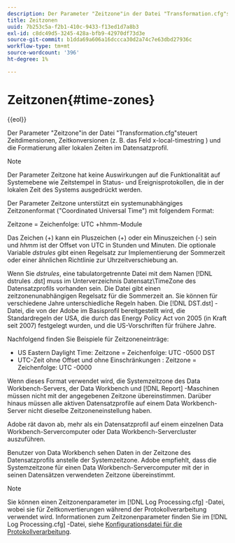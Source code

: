 ```yaml
---
description: Der Parameter "Zeitzone"in der Datei "Transformation.cfg"steuert Zeitdimensionen, Zeitkonversionen (z. B. das Feld x-local-timestring ) und die Formatierung aller lokalen Zeiten im Datensatzprofil.
title: Zeitzonen
uuid: 7b253c5a-f2b1-410c-9433-f13ed1d7a8b3
exl-id: c8dc49d5-3245-428a-bfb9-42970df73d3e
source-git-commit: b1dda69a606a16dccca30d2a74c7e63dbd27936c
workflow-type: tm+mt
source-wordcount: '396'
ht-degree: 1%

---
```


# Zeitzonen{#time-zones}

{{eol}}

Der Parameter &quot;Zeitzone&quot;in der Datei &quot;Transformation.cfg&quot;steuert Zeitdimensionen, Zeitkonversionen (z. B. das Feld x-local-timestring ) und die Formatierung aller lokalen Zeiten im Datensatzprofil.

>[!NOTE]
>
>Der Parameter Zeitzone hat keine Auswirkungen auf die Funktionalität auf Systemebene wie Zeitstempel in Status- und Ereignisprotokollen, die in der lokalen Zeit des Systems ausgedrückt werden.

Der Parameter Zeitzone unterstützt ein systemunabhängiges Zeitzonenformat (&quot;Coordinated Universal Time&quot;) mit folgendem Format:

Zeitzone = Zeichenfolge: UTC +hhmm-Module

Das Zeichen (+) kann ein Pluszeichen (+) oder ein Minuszeichen (-) sein und *hhmm* ist der Offset von UTC in Stunden und Minuten. Die optionale Variable *dstrules* gibt einen Regelsatz zur Implementierung der Sommerzeit oder einer ähnlichen Richtlinie zur Uhrzeitverschiebung an.

Wenn Sie *dstrules*, eine tabulatorgetrennte Datei mit dem Namen [!DNL dstrules .dst] muss im Unterverzeichnis Datensatz\TimeZone des Datensatzprofils vorhanden sein. Die Datei gibt einen zeitzonenunabhängigen Regelsatz für die Sommerzeit an. Sie können für verschiedene Jahre unterschiedliche Regeln haben. Die [!DNL DST.dst] -Datei, die von der Adobe im Basisprofil bereitgestellt wird, die Standardregeln der USA, die durch das Energy Policy Act von 2005 (in Kraft seit 2007) festgelegt wurden, und die US-Vorschriften für frühere Jahre.

Nachfolgend finden Sie Beispiele für Zeitzoneneinträge:

* US Eastern Daylight Time: Zeitzone = Zeichenfolge: UTC -0500 DST
* UTC-Zeit ohne Offset und ohne Einschränkungen : Zeitzone = Zeichenfolge: UTC -0000

Wenn dieses Format verwendet wird, die Systemzeitzone des Data Workbench-Servers, der Data Workbench und [!DNL Report] -Maschinen müssen nicht mit der angegebenen Zeitzone übereinstimmen. Darüber hinaus müssen alle aktiven Datensatzprofile auf einem Data Workbench-Server nicht dieselbe Zeitzoneneinstellung haben.

Adobe rät davon ab, mehr als ein Datensatzprofil auf einem einzelnen Data Workbench-Servercomputer oder Data Workbench-Servercluster auszuführen.

Benutzer von Data Workbench sehen Daten in der Zeitzone des Datensatzprofils anstelle der Systemzeitzone. Adobe empfiehlt, dass die Systemzeitzone für einen Data Workbench-Servercomputer mit der in seinen Datensätzen verwendeten Zeitzone übereinstimmt.

>[!NOTE]
>
>Sie können einen Zeitzonenparameter im [!DNL Log Processing.cfg] -Datei, wobei sie für Zeitkonvertierungen während der Protokollverarbeitung verwendet wird. Informationen zum Zeitzonenparameter finden Sie im [!DNL Log Processing.cfg] -Datei, siehe [Konfigurationsdatei für die Protokollverarbeitung](../../../../home/c-dataset-const-proc/c-log-proc-config-file/c-abt-log-proc-config-file.md).
